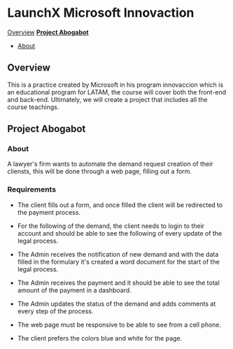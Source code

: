 # LaunchX Microsoft Innovaction

[Overview](#overview)
[**Project Abogabot**](#project-abogabot)

- [About](#about)

## Overview

This is a practice created by Microsoft in his program innovaccion which is an educational program for LATAM, the course will cover both the front-end and back-end.
Ultimately, we will create a project that includes all the course teachings.

## Project Abogabot

### About

A lawyer's firm wants to automate the demand request creation of their cliensts, this will be done through a web page, filling out a form.

### Requirements

- The client fills out a form, and once filled the client will be redirected to the payment process.

- For the following of the demand, the client needs to login to their account and should be able to see the following of every update of the legal process.

- The Admin receives the notification of new demand and with the data filled in the formulary it's created a word document for the start of the legal process.

- The Admin receives the payment and it should be able to see the total amount of the payment in a dashboard.

- The Admin updates the status of the demand and adds comments at every step of the process.

- The web page must be responsive to be able to see from a cell phone.

- The client prefers the colors blue and white for the page.
